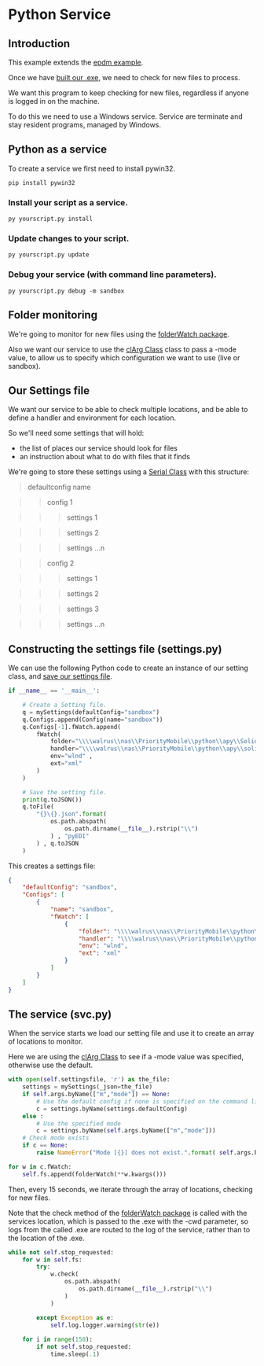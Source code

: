 # Python Service

## Introduction

This example extends the [epdm example](../../../main/docs/epdm.md "epdm example").

Once we have [built our .exe](../../../../tree/main/transport/cl "Command Line Transport"), we need to check for new files to process.

We want this program to keep checking for new files, regardless if anyone is logged in on the machine. 

To do this we need to use a Windows service. Service are terminate and stay resident programs, managed by Windows.

## Python as a service
To create a service we first need to install pywin32.
```
pip install pywin32

```
### Install your script as a service.
```
py yourscript.py install

```
### Update changes to your script.
```
py yourscript.py update

```
### Debug your service (with command line parameters).
```
py yourscript.py debug -m sandbox

```

## Folder monitoring
We're going to monitor for new files using the [folderWatch package](../../../main/docs/cl.md#folderWatch "folderWatch package").

Also we want our service to use the [clArg Class](../../../main/docs/cl.md "clArg Class") class to pass a -mode value, to allow us to specify which configuration we want to use (live or sandbox).

## Our Settings file

We want our service to be able to check multiple locations, and be able to define a handler and environment for each location.

So we'll need some settings that will hold:
- the list of places our service should look for files
- an instruction about what to do with files that it finds

We're going to store these settings using a [Serial Class](../../../main/docs/serial.md "Serial Class") with this structure:

> defaultconfig name

> > config 1

> > > settings 1

> > > settings 2

> > > settings ...n

> > config 2

> > > settings 1

> > > settings 2

> > > settings 3

> > > settings ...n

## Constructing the settings file (settings.py)
We can use the following Python code to create an instance of our setting class, and [save our settings file](../../../main/docs/serialmethods.md "Serial Package").
```python
if __name__ == '__main__': 

    # Create a Setting file.
    q = mySettings(defaultConfig="sandbox")
    q.Configs.append(Config(name="sandbox"))
    q.Configs[-1].fWatch.append(
        fWatch(
            folder="\\\\walrus\\nas\\PriorityMobile\\python\\apy\\SolidWorks\\" , 
            handler="\\\\walrus\\nas\\PriorityMobile\\python\\apy\\solidworks.exe" , 
            env="wlnd" , 
            ext="xml"
        )
    )    

    # Save the setting file.
    print(q.toJSON())
    q.toFile(
        "{}\{}.json".format(
            os.path.abspath(
                os.path.dirname(__file__).rstrip("\\")
            ) , "pyEDI"
        ) , q.toJSON
    )    
```

This creates a settings file:
```json
{
    "defaultConfig": "sandbox",
    "Configs": [
        {
            "name": "sandbox",
            "fWatch": [
                {
                    "folder": "\\\\walrus\\nas\\PriorityMobile\\python\\apy\\SolidWorks\\",
                    "handler": "\\\\walrus\\nas\\PriorityMobile\\python\\apy\\solidworks.exe",
                    "env": "wlnd",
                    "ext": "xml"
                }
            ]
        }
    ]
}

```

## The service (svc.py)

When the service starts we load our setting file and use it to create an array of locations to monitor.

Here we are using the [clArg Class](../../../main/docs/cl.md "clArg Class") to see if a -mode value was specified, otherwise use the default.

```python
with open(self.settingsfile, 'r') as the_file:        
    settings = mySettings(_json=the_file)
    if self.args.byName(["m","mode"]) == None:
        # Use the default config if none is specified on the command line
        c = settings.byName(settings.defaultConfig)
    else :
        # Use the specified mode
        c = settings.byName(self.args.byName(["m","mode"]))
    # Check mode exists
    if c == None:
        raise NameError("Mode [{}] does not exist.".format( self.args.byName(["m","mode"]) ) )

for w in c.fWatch:
    self.fs.append(folderWatch(**w.kwargs()))

```

Then, every 15 seconds, we iterate through the array of locations, checking for new files.

Note that the check method of the [folderWatch package](../../../main/docs/cl.md#folderWatch "folderWatch package") is called with the services location, which is passed to the .exe with the -cwd parameter, so logs from the called .exe are routed to the log of the service, rather than to the location of the .exe.
```python
while not self.stop_requested:
    for w in self.fs:
        try:
            w.check(            
                os.path.abspath(
                    os.path.dirname(__file__).rstrip("\\")
                )
            )

        except Exception as e:
            self.log.logger.warning(str(e))
                    
    for i in range(150):
        if not self.stop_requested:
            time.sleep(.1)
```